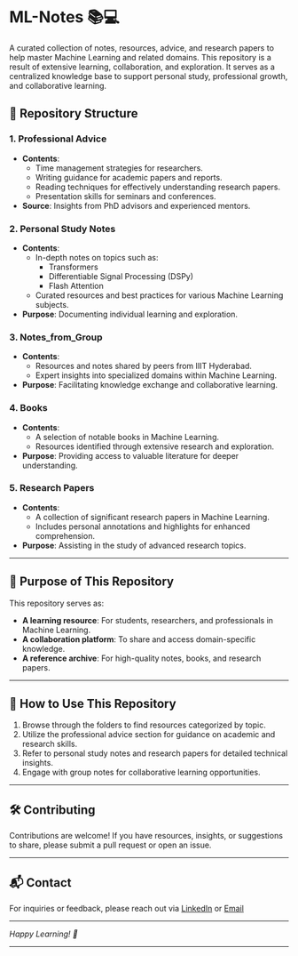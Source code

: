# ML-Notes 📚💻

A curated collection of notes, resources, advice, and research papers to help master Machine Learning and related domains. This repository is a result of extensive learning, collaboration, and exploration. It serves as a centralized knowledge base to support personal study, professional growth, and collaborative learning.


## 📂 Repository Structure

### 1. **Professional Advice**
   - **Contents**:
     - Time management strategies for researchers.
     - Writing guidance for academic papers and reports.
     - Reading techniques for effectively understanding research papers.
     - Presentation skills for seminars and conferences.
   - **Source**: Insights from PhD advisors and experienced mentors.

### 2. **Personal Study Notes**
   - **Contents**:
     - In-depth notes on topics such as:
       - Transformers
       - Differentiable Signal Processing (DSPy)
       - Flash Attention
     - Curated resources and best practices for various Machine Learning subjects.
   - **Purpose**: Documenting individual learning and exploration.

### 3. **Notes_from_Group**
   - **Contents**:
     - Resources and notes shared by peers from IIIT Hyderabad.
     - Expert insights into specialized domains within Machine Learning.
   - **Purpose**: Facilitating knowledge exchange and collaborative learning.

### 4. **Books**
   - **Contents**:
     - A selection of notable books in Machine Learning.
     - Resources identified through extensive research and exploration.
   - **Purpose**: Providing access to valuable literature for deeper understanding.

### 5. **Research Papers**
   - **Contents**:
     - A collection of significant research papers in Machine Learning.
     - Includes personal annotations and highlights for enhanced comprehension.
   - **Purpose**: Assisting in the study of advanced research topics.

---

## 🎯 Purpose of This Repository

This repository serves as:

- **A learning resource**: For students, researchers, and professionals in Machine Learning.
- **A collaboration platform**: To share and access domain-specific knowledge.
- **A reference archive**: For high-quality notes, books, and research papers.

---

## 🌟 How to Use This Repository

1. Browse through the folders to find resources categorized by topic.
2. Utilize the professional advice section for guidance on academic and research skills.
3. Refer to personal study notes and research papers for detailed technical insights.
4. Engage with group notes for collaborative learning opportunities.

---

## 🛠️ Contributing

Contributions are welcome! If you have resources, insights, or suggestions to share, please submit a pull request or open an issue.

---

## 📬 Contact

For inquiries or feedback, please reach out via [LinkedIn](https://www.linkedin.com/in/hrithiksagar) or [Email](hrithiksagar36@gmail.com)

---

*Happy Learning! 🚀*

---
